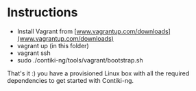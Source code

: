 Instructions
============

- Install Vagrant from [www.vagrantup.com/downloads](www.vagrantup.com/downloads)
- vagrant up (in this folder)
- vagrant ssh
- sudo ./contiki-ng/tools/vagrant/bootstrap.sh

That's it :) you have a provisioned Linux box with all the required dependencies to get started with Contiki-ng.
